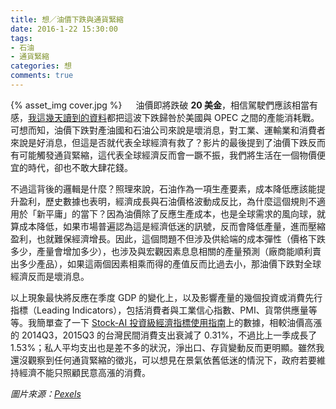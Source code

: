 ```yaml
---
title: 想／油價下跌與通貨緊縮
date: 2016-1-22 15:30:00
tags: 
- 石油
- 通貨緊縮
categories: 想
comments: true
---
```

{% asset_img cover.jpg %}
　
油價即將跌破 **20 美金**，相信駕駛們應該相當有感，[我這幾天讀到的資料](https://www.facebook.com/bloombergbusiness/videos/10153872617561880/)都把這波下跌歸咎於美國與 OPEC 之間的產能消耗戰。可想而知，油價下跌對產油國和石油公司來說是壞消息，對工業、運輸業和消費者來說是好消息，但這是否就代表全球經濟有救了？影片的最後提到了油價下跌反而有可能觸發通貨緊縮，這代表全球經濟反而會一蹶不振，我們將生活在一個物價便宜的時代，卻也不敢大肆花錢。<!--more-->

不過這背後的邏輯是什麼？照理來說，石油作為一項生產要素，成本降低應該能提升盈利，歷史數據也表明，經濟成長與石油價格波動成反比，為什麼這個規則不適用於「新平庸」的當下？因為油價除了反應生產成本，也是全球需求的風向球，就算成本降低，如果市場普遍認為這是經濟低迷的訊號，反而會降低產量，進而壓縮盈利，也就難保經濟增長。因此，這個問題不但涉及供給端的成本彈性（價格下跌多少，產量會增加多少），也涉及與宏觀因素息息相關的產量預測（廠商能順利賣出多少產品），如果這兩個因素相乘而得的產值反而比過去小，那油價下跌對全球經濟反而是壞消息。

以上現象最快將反應在季度 GDP 的變化上，以及影響產量的幾個投資或消費先行指標（Leading Indicators），包括消費者與工業信心指數、PMI、貨幣供應量等等。我簡單查了一下 [Stock-AI 投資級經濟指標使用指南](https://stock-ai.com/)上的數據，相較油價高漲的 2014Q3，2015Q3 的台灣民間消費支出衰減了 0.31%，不過比上一季成長了 1.53%；私人平均支出也是差不多的狀況，淨出口、存貨變動反而更明顯。雖然我還沒觀察到任何通貨緊縮的徵兆，可以想見在景氣依舊低迷的情況下，政府若要維持經濟不能只照顧民意高漲的消費。

*圖片來源：[Pexels](https://www.pexels.com/)*
